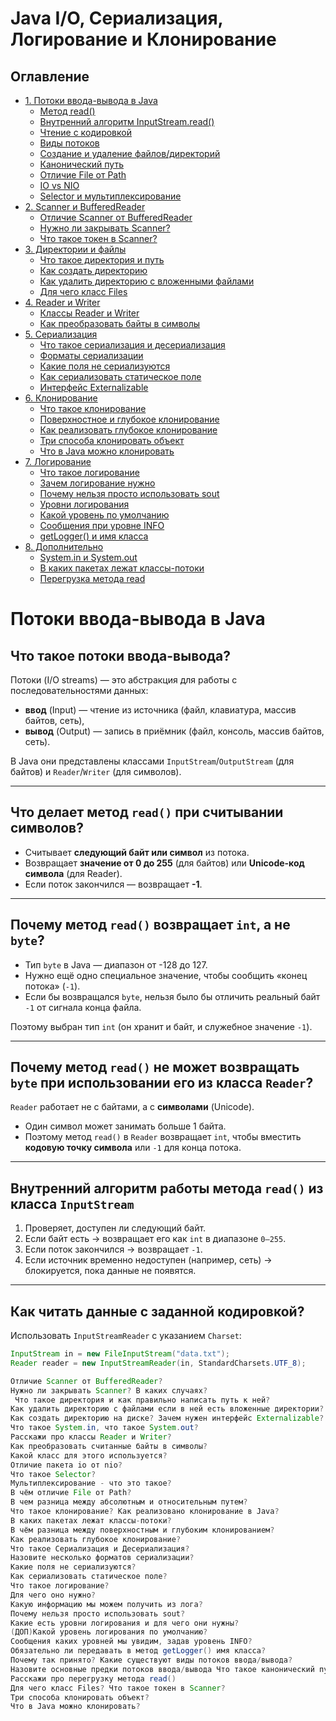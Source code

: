 # Java I/O, Сериализация, Логирование и Клонирование

## Оглавление
- [1. Потоки ввода-вывода в Java](#1-потоки-ввода-вывода-в-java)
  - [Метод read()](#метод-read)
  - [Внутренний алгоритм InputStream.read()](#внутренний-алгоритм-inputstreamread)
  - [Чтение с кодировкой](#чтение-с-кодировкой)
  - [Виды потоков](#виды-потоков)
  - [Создание и удаление файлов/директорий](#создание-и-удаление-файловдиректорий)
  - [Канонический путь](#канонический-путь)
  - [Отличие File от Path](#отличие-file-от-path)
  - [IO vs NIO](#io-vs-nio)
  - [Selector и мультиплексирование](#selector-и-мультиплексирование)
- [2. Scanner и BufferedReader](#2-scanner-и-bufferedreader)
  - [Отличие Scanner от BufferedReader](#отличие-scanner-от-bufferedreader)
  - [Нужно ли закрывать Scanner?](#нужно-ли-закрывать-scanner)
  - [Что такое токен в Scanner?](#что-такое-токен-в-scanner)
- [3. Директории и файлы](#3-директории-и-файлы)
  - [Что такое директория и путь](#что-такое-директория-и-путь)
  - [Как создать директорию](#как-создать-директорию)
  - [Как удалить директорию с вложенными файлами](#как-удалить-директорию-с-вложенными-файлами)
  - [Для чего класс Files](#для-чего-класс-files)
- [4. Reader и Writer](#4-reader-и-writer)
  - [Классы Reader и Writer](#классы-reader-и-writer)
  - [Как преобразовать байты в символы](#как-преобразовать-байты-в-символы)
- [5. Сериализация](#5-сериализация)
  - [Что такое сериализация и десериализация](#что-такое-сериализация-и-десериализация)
  - [Форматы сериализации](#форматы-сериализации)
  - [Какие поля не сериализуются](#какие-поля-не-сериализуются)
  - [Как сериализовать статическое поле](#как-сериализовать-статическое-поле)
  - [Интерфейс Externalizable](#интерфейс-externalizable)
- [6. Клонирование](#6-клонирование)
  - [Что такое клонирование](#что-такое-клонирование)
  - [Поверхностное и глубокое клонирование](#поверхностное-и-глубокое-клонирование)
  - [Как реализовать глубокое клонирование](#как-реализовать-глубокое-клонирование)
  - [Три способа клонировать объект](#три-способа-клонировать-объект)
  - [Что в Java можно клонировать](#что-в-java-можно-клонировать)
- [7. Логирование](#7-логирование)
  - [Что такое логирование](#что-такое-логирование)
  - [Зачем логирование нужно](#зачем-логирование-нужно)
  - [Почему нельзя просто использовать sout](#почему-нельзя-просто-использовать-sout)
  - [Уровни логирования](#уровни-логирования)
  - [Какой уровень по умолчанию](#какой-уровень-по-умолчанию)
  - [Сообщения при уровне INFO](#сообщения-при-уровне-info)
  - [getLogger() и имя класса](#getlogger-и-имя-класса)
- [8. Дополнительно](#8-дополнительно)
  - [System.in и System.out](#systemin-и-systemout)
  - [В каких пакетах лежат классы-потоки](#в-каких-пакетах-лежат-классы-потоки)
  - [Перегрузка метода read](#перегрузка-метода-read)

# Потоки ввода-вывода в Java

## Что такое потоки ввода-вывода?  
Потоки (I/O streams) — это абстракция для работы с последовательностями данных:  
- **ввод** (Input) — чтение из источника (файл, клавиатура, массив байтов, сеть),  
- **вывод** (Output) — запись в приёмник (файл, консоль, массив байтов, сеть).  

В Java они представлены классами `InputStream`/`OutputStream` (для байтов) и `Reader`/`Writer` (для символов).

---

## Что делает метод `read()` при считывании символов?  
- Считывает **следующий байт или символ** из потока.  
- Возвращает **значение от 0 до 255** (для байтов) или **Unicode-код символа** (для Reader).  
- Если поток закончился — возвращает **-1**.  

---

## Почему метод `read()` возвращает `int`, а не `byte`?  
- Тип `byte` в Java — диапазон от -128 до 127.  
- Нужно ещё одно специальное значение, чтобы сообщить «конец потока» (`-1`).  
- Если бы возвращался `byte`, нельзя было бы отличить реальный байт `-1` от сигнала конца файла.  

Поэтому выбран тип `int` (он хранит и байт, и служебное значение `-1`).

---

## Почему метод `read()` не может возвращать `byte` при использовании его из класса `Reader`?  
`Reader` работает не с байтами, а с **символами** (Unicode).  
- Один символ может занимать больше 1 байта.  
- Поэтому метод `read()` в `Reader` возвращает `int`, чтобы вместить **кодовую точку символа** или `-1` для конца потока.  

---

## Внутренний алгоритм работы метода `read()` из класса `InputStream`  
1. Проверяет, доступен ли следующий байт.  
2. Если байт есть → возвращает его как `int` в диапазоне `0–255`.  
3. Если поток закончился → возвращает `-1`.  
4. Если источник временно недоступен (например, сеть) → блокируется, пока данные не появятся.  

---

## Как читать данные с заданной кодировкой?  
Использовать `InputStreamReader` с указанием `Charset`:  

```java
InputStream in = new FileInputStream("data.txt");
Reader reader = new InputStreamReader(in, StandardCharsets.UTF_8);

Отличие Scanner от BufferedReader?
Нужно ли закрывать Scanner? В каких случаях?
 Что такое директория и как правильно написать путь к ней?
Как удалить директорию с файлами если в ней есть вложенные директории?
Как создать директорию на диске? Зачем нужен интерфейс Externalizable?
Что такое System.in, что такое System.out?
Расскажи про классы Reader и Writer?
Как преобразовать считанные байты в символы?
Какой класс для этого используется?
Отличие пакета io от nio?
Что такое Selector?
Мультиплексирование - что это такое?
В чём отличие File от Path?
В чем разница между абсолютным и относительным путем?
Что такое клонирование? Как реализовано клонирование в Java?
В каких пакетах лежат классы-потоки?
В чём разница между поверхностным и глубоким клонированием?
Как реализовать глубокое клонирование?
Что такое Сериализация и Десериализация?
Назовите несколько форматов сериализации?
Какие поля не сериализуются?
Как сериализовать статическое поле?
Что такое логирование?
Для чего оно нужно?
Какую информацию мы можем получить из лога?
Почему нельзя просто использовать sout?
Какие есть уровни логирования и для чего они нужны?
(ДОП)Какой уровень логирования по умолчанию?
Сообщения каких уровней мы увидим, задав уровень INFO?
Обязательно ли передавать в метод getLogger() имя класса?
Почему так принято? Какие существуют виды потоков ввода/вывода?
Назовите основные предки потоков ввода/вывода Что такое канонический путь?
Расскажи про перегрузку метода read()
Для чего класс Files? Что такое токен в Scanner?
Три способа клонировать объект?
Что в Java можно клонировать?
